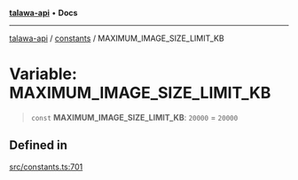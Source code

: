 [**talawa-api**](../../README.md) • **Docs**

***

[talawa-api](../../modules.md) / [constants](../README.md) / MAXIMUM\_IMAGE\_SIZE\_LIMIT\_KB

# Variable: MAXIMUM\_IMAGE\_SIZE\_LIMIT\_KB

> `const` **MAXIMUM\_IMAGE\_SIZE\_LIMIT\_KB**: `20000` = `20000`

## Defined in

[src/constants.ts:701](https://github.com/PalisadoesFoundation/talawa-api/blob/6712e9940a5702665afc506fa9f6e9d7e1dc7991/src/constants.ts#L701)

